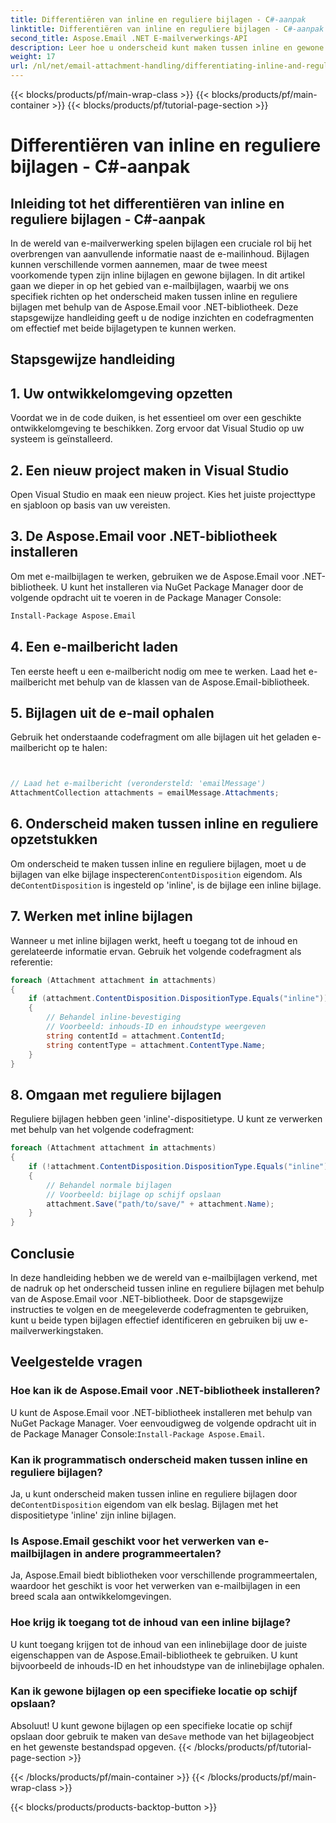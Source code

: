 ```yaml
---
title: Differentiëren van inline en reguliere bijlagen - C#-aanpak
linktitle: Differentiëren van inline en reguliere bijlagen - C#-aanpak
second_title: Aspose.Email .NET E-mailverwerkings-API
description: Leer hoe u onderscheid kunt maken tussen inline en gewone e-mailbijlagen met behulp van Aspose.Email voor .NET. Uitgebreide handleiding met codevoorbeelden.
weight: 17
url: /nl/net/email-attachment-handling/differentiating-inline-and-regular-attachments-csharp-approach/
---
```


{{< blocks/products/pf/main-wrap-class >}}
{{< blocks/products/pf/main-container >}}
{{< blocks/products/pf/tutorial-page-section >}}

# Differentiëren van inline en reguliere bijlagen - C#-aanpak


## Inleiding tot het differentiëren van inline en reguliere bijlagen - C#-aanpak

In de wereld van e-mailverwerking spelen bijlagen een cruciale rol bij het overbrengen van aanvullende informatie naast de e-mailinhoud. Bijlagen kunnen verschillende vormen aannemen, maar de twee meest voorkomende typen zijn inline bijlagen en gewone bijlagen. In dit artikel gaan we dieper in op het gebied van e-mailbijlagen, waarbij we ons specifiek richten op het onderscheid maken tussen inline en reguliere bijlagen met behulp van de Aspose.Email voor .NET-bibliotheek. Deze stapsgewijze handleiding geeft u de nodige inzichten en codefragmenten om effectief met beide bijlagetypen te kunnen werken.

## Stapsgewijze handleiding

## 1. Uw ontwikkelomgeving opzetten

Voordat we in de code duiken, is het essentieel om over een geschikte ontwikkelomgeving te beschikken. Zorg ervoor dat Visual Studio op uw systeem is geïnstalleerd.

## 2. Een nieuw project maken in Visual Studio

Open Visual Studio en maak een nieuw project. Kies het juiste projecttype en sjabloon op basis van uw vereisten.

## 3. De Aspose.Email voor .NET-bibliotheek installeren

Om met e-mailbijlagen te werken, gebruiken we de Aspose.Email voor .NET-bibliotheek. U kunt het installeren via NuGet Package Manager door de volgende opdracht uit te voeren in de Package Manager Console:

```bash
Install-Package Aspose.Email
```

## 4. Een e-mailbericht laden

Ten eerste heeft u een e-mailbericht nodig om mee te werken. Laad het e-mailbericht met behulp van de klassen van de Aspose.Email-bibliotheek.

## 5. Bijlagen uit de e-mail ophalen

Gebruik het onderstaande codefragment om alle bijlagen uit het geladen e-mailbericht op te halen:

```csharp


// Laad het e-mailbericht (verondersteld: 'emailMessage')
AttachmentCollection attachments = emailMessage.Attachments;
```

## 6. Onderscheid maken tussen inline en reguliere opzetstukken

Om onderscheid te maken tussen inline en reguliere bijlagen, moet u de bijlagen van elke bijlage inspecteren`ContentDisposition` eigendom. Als de`ContentDisposition` is ingesteld op 'inline', is de bijlage een inline bijlage.

## 7. Werken met inline bijlagen

Wanneer u met inline bijlagen werkt, heeft u toegang tot de inhoud en gerelateerde informatie ervan. Gebruik het volgende codefragment als referentie:

```csharp
foreach (Attachment attachment in attachments)
{
    if (attachment.ContentDisposition.DispositionType.Equals("inline"))
    {
        // Behandel inline-bevestiging
        // Voorbeeld: inhouds-ID en inhoudstype weergeven
        string contentId = attachment.ContentId;
        string contentType = attachment.ContentType.Name;
    }
}
```

## 8. Omgaan met reguliere bijlagen

Reguliere bijlagen hebben geen 'inline'-dispositietype. U kunt ze verwerken met behulp van het volgende codefragment:

```csharp
foreach (Attachment attachment in attachments)
{
    if (!attachment.ContentDisposition.DispositionType.Equals("inline"))
    {
        // Behandel normale bijlagen
        // Voorbeeld: bijlage op schijf opslaan
        attachment.Save("path/to/save/" + attachment.Name);
    }
}
```

## Conclusie

In deze handleiding hebben we de wereld van e-mailbijlagen verkend, met de nadruk op het onderscheid tussen inline en reguliere bijlagen met behulp van de Aspose.Email voor .NET-bibliotheek. Door de stapsgewijze instructies te volgen en de meegeleverde codefragmenten te gebruiken, kunt u beide typen bijlagen effectief identificeren en gebruiken bij uw e-mailverwerkingstaken.

## Veelgestelde vragen

### Hoe kan ik de Aspose.Email voor .NET-bibliotheek installeren?

 U kunt de Aspose.Email voor .NET-bibliotheek installeren met behulp van NuGet Package Manager. Voer eenvoudigweg de volgende opdracht uit in de Package Manager Console:`Install-Package Aspose.Email`.

### Kan ik programmatisch onderscheid maken tussen inline en reguliere bijlagen?

 Ja, u kunt onderscheid maken tussen inline en reguliere bijlagen door de`ContentDisposition` eigendom van elk beslag. Bijlagen met het dispositietype 'inline' zijn inline bijlagen.

### Is Aspose.Email geschikt voor het verwerken van e-mailbijlagen in andere programmeertalen?

Ja, Aspose.Email biedt bibliotheken voor verschillende programmeertalen, waardoor het geschikt is voor het verwerken van e-mailbijlagen in een breed scala aan ontwikkelomgevingen.

### Hoe krijg ik toegang tot de inhoud van een inline bijlage?

U kunt toegang krijgen tot de inhoud van een inlinebijlage door de juiste eigenschappen van de Aspose.Email-bibliotheek te gebruiken. U kunt bijvoorbeeld de inhouds-ID en het inhoudstype van de inlinebijlage ophalen.

### Kan ik gewone bijlagen op een specifieke locatie op schijf opslaan?

 Absoluut! U kunt gewone bijlagen op een specifieke locatie op schijf opslaan door gebruik te maken van de`Save` methode van het bijlageobject en het gewenste bestandspad opgeven.
{{< /blocks/products/pf/tutorial-page-section >}}

{{< /blocks/products/pf/main-container >}}
{{< /blocks/products/pf/main-wrap-class >}}

{{< blocks/products/products-backtop-button >}}
